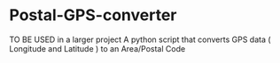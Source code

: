# Postal-GPS-converter
TO BE USED in a larger project 
A python script that converts GPS data ( Longitude and Latitude ) to an Area/Postal Code
